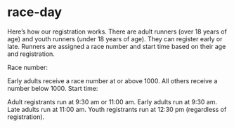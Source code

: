 # race-day
Here’s how our registration works. There are adult runners (over 18 years of age) and youth runners (under 18 years of age). They can register early or late. Runners are assigned a race number and start time based on their age and registration.

Race number:

Early adults receive a race number at or above 1000.
All others receive a number below 1000.
Start time:

Adult registrants run at 9:30 am or 11:00 am.
Early adults run at 9:30 am.
Late adults run at 11:00 am.
Youth registrants run at 12:30 pm (regardless of registration).
